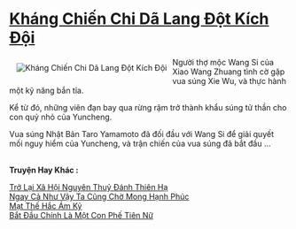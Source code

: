 <a href="https://truyentiki.com/khang-chien-chi-da-lang-dot-kich-doi.33712/" title="Kháng Chiến Chi Dã Lang Đột Kích Đội"><h1>Kháng Chiến Chi Dã Lang Đột Kích Đội</h1></a><div style="display:table"><img align="right" style="float: left; padding: 10px;" src="https://truyentiki.com/a/img/str/src/33712.jpg" alt="Kháng Chiến Chi Dã Lang Đột Kích Đội">Người thợ mộc Wang Si của Xiao Wang Zhuang tình cờ gặp vua súng Xie Wu, và thực hành một kỹ năng bắn tỉa. <p></p> Kể từ đó, những viên đạn bay qua rừng rậm trở thành khẩu súng tử thần cho con quỷ nhỏ của Yuncheng. <p></p> Vua súng Nhật Bản Taro Yamamoto đã đối đầu với Wang Si để giải quyết mối nguy hiểm của Yuncheng, và trận chiến của vua súng đã bắt đầu ...</div><p><br><b>Truyện Hay Khác :</b></p><a href="https://truyentiki.com/tro-lai-xa-hoi-nguyen-thuy-danh-thien-ha.33711/" alt="Trở Lại Xã Hội Nguyên Thuỷ Đánh Thiên Hạ">Trở Lại Xã Hội Nguyên Thuỷ Đánh Thiên Hạ</a><br/><a href="https://truyentiki.wordpress.com/2020/06/08/ngay-ca-nhu-vay-ta-cung-cho-mong-hanh-phuc/" alt="Ngay Cả Như Vậy Ta Cũng Chờ Mong Hạnh Phúc">Ngay Cả Như Vậy Ta Cũng Chờ Mong Hạnh Phúc</a><br/><a href="https://truyentiki.wordpress.com/2020/06/08/mat-the-hac-am-ky/" alt="Mạt Thế Hắc Ám Kỷ">Mạt Thế Hắc Ám Kỷ</a><br/><a href="https://github.com/nownovels/top500/tree/master/truyenhay/33703/" alt="Bắt Đầu Chính Là Một Con Phế Tiên Nữ">Bắt Đầu Chính Là Một Con Phế Tiên Nữ</a><br/>